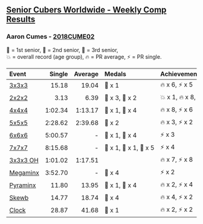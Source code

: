 <style>table {white-space: nowrap;}</style>

## [Senior Cubers Worldwide - Weekly Comp Results](/scw-comp/results/)
### Aaron Cumes - [2018CUME02](https://www.worldcubeassociation.org/persons/2018CUME02)

<span style="white-space: nowrap;">🥇 = 1st senior</span>, <span style="white-space: nowrap;">🥈 = 2nd senior</span>, <span style="white-space: nowrap;">🥉 = 3rd senior</span>, <span style="white-space: nowrap;">💥 = overall record (age group)</span>, <span style="white-space: nowrap;">🔥 = PR average</span>, <span style="white-space: nowrap;">⚡ = PR single</span>.

| Event | Single | Average | Medals | Achievements|
| :-- | --: | --: | :-- | :-- |
| [3x3x3](333.md) | 15.18 | 19.04 | 🥉 x 1 | 🔥 x 6, ⚡ x 5 |
| [2x2x2](222.md) | 3.13 | 6.39 | 🥈 x 3, 🥉 x 2 | 💥 x 1, 🔥 x 8, ⚡ x 7 |
| [4x4x4](444.md) | 1:02.34 | 1:13.17 | 🥈 x 1, 🥉 x 4 | 🔥 x 8, ⚡ x 6 |
| [5x5x5](555.md) | 2:28.62 | 2:39.68 | 🥉 x 2 | 🔥 x 3, ⚡ x 2 |
| [6x6x6](666.md) | 5:00.57 | - | 🥈 x 1, 🥉 x 4 | ⚡ x 3 |
| [7x7x7](777.md) | 8:15.68 | - | 🥇 x 1, 🥈 x 1, 🥉 x 5 | ⚡ x 4 |
| [3x3x3 OH](333oh.md) | 1:01.02 | 1:17.51 |  | 🔥 x 7, ⚡ x 8 |
| [Megaminx](minx.md) | 3:52.70 | - | 🥉 x 4 | ⚡ x 2 |
| [Pyraminx](pyram.md) | 11.80 | 13.95 | 🥈 x 1, 🥉 x 4 | 🔥 x 2, ⚡ x 4 |
| [Skewb](skewb.md) | 14.77 | 18.74 | 🥈 x 4 | 🔥 x 4, ⚡ x 2 |
| [Clock](clock.md) | 28.87 | 41.68 | 🥉 x 1 | 🔥 x 2, ⚡ x 2 |

<!-- Global site tag (gtag.js) - Google Analytics -->
<script async src="https://www.googletagmanager.com/gtag/js?id=UA-86348435-3"></script>
<script>window.dataLayer = window.dataLayer || []; function gtag() {dataLayer.push(arguments);} gtag('js', new Date()); gtag('config', 'UA-86348435-3');</script>
